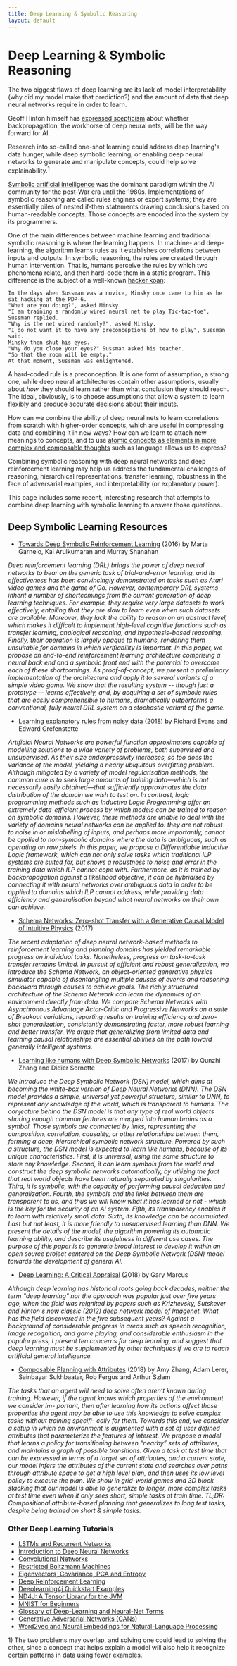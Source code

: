```yaml
---
title: Deep Learning & Symbolic Reasoning
layout: default
---
```


# Deep Learning & Symbolic Reasoning

The two biggest flaws of deep learning are its lack of model interpretability (why did my model make that prediction?) and the amount of data that deep neural networks require in order to learn. 

Geoff Hinton himself has [expressed scepticism](https://www.axios.com/artificial-intelligence-pioneer-says-we-need-to-start-over-1513305524-f619efbd-9db0-4947-a9b2-7a4c310a28fe.html) about whether backpropagation, the workhorse of deep neural nets, will be the way forward for AI.

Research into so-called one-shot learning could address deep learning's data hunger, while deep symbolic learning, or enabling deep neural networks to generate and manipulate concepts, could help solve explainability.<sup>[1](#one)</sup> 

[Symbolic artificial intelligence](https://en.wikipedia.org/wiki/Symbolic_artificial_intelligence) was the dominant paradigm within the AI community for the post-War era until the 1980s. Implementations of symbolic reasoning are called rules engines or expert systems; they are essentially piles of nested if-then statements drawing conclusions based on human-readable concepts. Those concepts are encoded into the system by its programmers. 

One of the main differences between machine learning and traditional symbolic reasoning is where the learning happens. In machine- and deep-learning, the algorithm learns rules as it establishes correlations between inputs and outputs. In symbolic reasoning, the rules are created through human intervention. That is, humans perceive the rules by which two phenomena relate, and then hard-code them in a static program. This difference is the subject of a well-known [hacker koan](https://simple.wikipedia.org/wiki/Hacker_koan):

```
In the days when Sussman was a novice, Minsky once came to him as he sat hacking at the PDP-6.
"What are you doing?", asked Minsky.
"I am training a randomly wired neural net to play Tic-tac-toe", Sussman replied.
"Why is the net wired randomly?", asked Minsky.
"I do not want it to have any preconceptions of how to play", Sussman said.
Minsky then shut his eyes.
"Why do you close your eyes?" Sussman asked his teacher.
"So that the room will be empty."
At that moment, Sussman was enlightened.
```

A hard-coded rule is a preconception. It is one form of assumption, a strong one, while deep neural artchitectures contain other assumptions, usually about *how* they should learn rather than what conclusion they should reach. The ideal, obviously, is to choose assumptions that allow a system to learn flexibly and produce accurate decisions about their inputs. 

How can we combine the ability of deep neural nets to learn correlations from scratch with higher-order concepts, which are useful in compressing data and combining it in new ways? How can we learn to attach new meanings to concepts, and to use [atomic concepts as elements in more complex and composable thoughts](https://medium.com/@GaryMarcus/in-defense-of-skepticism-about-deep-learning-6e8bfd5ae0f1) such as language allows us to express? 

Combining symbolic reasoning with deep neural networks and deep reinforcement learning may help us address the fundamental challenges of reasoning, hierarchical representations, transfer learning, robustness in the face of adversarial examples, and interpretability (or explanatory power).

This page includes some recent, interesting research that attempts to combine deep learning with symbolic learning to answer those questions. 

## Deep Symbolic Learning Resources

* [Towards Deep Symbolic Reinforcement Learning](https://arxiv.org/abs/1609.05518) (2016)
by Marta Garnelo, Kai Arulkumaran and Murray Shanahan

*Deep reinforcement learning (DRL) brings the power of deep neural networks to bear on the generic task of trial-and-error learning, and its effectiveness has been convincingly demonstrated on tasks such as Atari video games and the game of Go. However, contemporary DRL systems inherit a number of shortcomings from the current generation of deep learning techniques. For example, they require very large datasets to work effectively, entailing that they are slow to learn even when such datasets are available. Moreover, they lack the ability to reason on an abstract level, which makes it difficult to implement high-level cognitive functions such as transfer learning, analogical reasoning, and hypothesis-based reasoning. Finally, their operation is largely opaque to humans, rendering them unsuitable for domains in which verifiability is important. In this paper, we propose an end-to-end reinforcement learning architecture comprising a neural back end and a symbolic front end with the potential to overcome each of these shortcomings. As proof-of-concept, we present a preliminary implementation of the architecture and apply it to several variants of a simple video game. We show that the resulting system -- though just a prototype -- learns effectively, and, by acquiring a set of symbolic rules that are easily comprehensible to humans, dramatically outperforms a conventional, fully neural DRL system on a stochastic variant of the game.*

* [Learning explanatory rules from noisy data](https://deepmind.com/blog/learning-explanatory-rules-noisy-data/) (2018)
by Richard Evans and Edward Grefenstette 

*Artificial Neural Networks are powerful function approximators capable of modelling solutions to a wide variety of problems, both supervised and unsupervised. As their size andexpressivity increases, so too does the variance of the model, yielding a nearly ubiquitous overfitting problem. Although mitigated by a variety of model regularisation methods, the common cure is to seek large amounts of training data—which is not necessarily easily obtained—that sufficiently approximates the data distribution of the domain we wish to test on. In contrast, logic programming methods such as Inductive Logic Programming offer an extremely data-efficient process by which models can be trained to reason on symbolic domains. However, these methods are unable to deal with the variety of domains neural networks can be applied to: they are not robust to noise in or mislabelling of inputs, and perhaps more importantly, cannot be applied to non-symbolic domains where the data is ambiguous, such as operating on raw pixels. In this paper, we propose a Differentiable Inductive Logic framework, which can not only solve tasks which traditional ILP systems are suited for, but shows a robustness to noise and error in the training data which ILP cannot cope with. Furthermore, as it is trained by backpropagation against a likelihood objective, it can be hybridised by connecting it with neural networks over ambiguous data in order to be applied to domains which ILP cannot address, while providing data efficiency and generalisation beyond what neural networks on their own can achieve.*

* [Schema Networks: Zero-shot Transfer with a Generative Causal Model of Intuitive Physics](https://arxiv.org/abs/1706.04317) (2017)

*The recent adaptation of deep neural network-based methods to reinforcement learning and planning domains has yielded remarkable progress on individual tasks. Nonetheless, progress on task-to-task transfer remains limited. In pursuit of efficient and robust generalization, we introduce the Schema Network, an object-oriented generative physics simulator capable of disentangling multiple causes of events and reasoning backward through causes to achieve goals. The richly structured architecture of the Schema Network can learn the dynamics of an environment directly from data. We compare Schema Networks with Asynchronous Advantage Actor-Critic and Progressive Networks on a suite of Breakout variations, reporting results on training efficiency and zero-shot generalization, consistently demonstrating faster, more robust learning and better transfer. We argue that generalizing from limited data and learning causal relationships are essential abilities on the path toward generally intelligent systems.*

* [Learning like humans with Deep Symbolic Networks](https://arxiv.org/abs/1707.03377) (2017)
by Qunzhi Zhang and Didier Sornette

*We introduce the Deep Symbolic Network (DSN) model, which aims at becoming the white-box version of Deep Neural Networks (DNN). The DSN model provides a simple, universal yet powerful structure, similar to DNN, to represent any knowledge of the world, which is transparent to humans. The conjecture behind the DSN model is that any type of real world objects sharing enough common features are mapped into human brains as a symbol. Those symbols are connected by links, representing the composition, correlation, causality, or other relationships between them, forming a deep, hierarchical symbolic network structure. Powered by such a structure, the DSN model is expected to learn like humans, because of its unique characteristics. First, it is universal, using the same structure to store any knowledge. Second, it can learn symbols from the world and construct the deep symbolic networks automatically, by utilizing the fact that real world objects have been naturally separated by singularities. Third, it is symbolic, with the capacity of performing causal deduction and generalization. Fourth, the symbols and the links between them are transparent to us, and thus we will know what it has learned or not - which is the key for the security of an AI system. Fifth, its transparency enables it to learn with relatively small data. Sixth, its knowledge can be accumulated. Last but not least, it is more friendly to unsupervised learning than DNN. We present the details of the model, the algorithm powering its automatic learning ability, and describe its usefulness in different use cases. The purpose of this paper is to generate broad interest to develop it within an open source project centered on the Deep Symbolic Network (DSN) model towards the development of general AI.*

* [Deep Learning: A Critical Appraisal](https://arxiv.org/abs/1801.00631) (2018)
by Gary Marcus

*Although deep learning has historical roots going back decades, neither the term "deep learning" nor the approach was popular just over five years ago, when the field was reignited by papers such as Krizhevsky, Sutskever and Hinton's now classic (2012) deep network model of Imagenet. What has the field discovered in the five subsequent years? Against a background of considerable progress in areas such as speech recognition, image recognition, and game playing, and considerable enthusiasm in the popular press, I present ten concerns for deep learning, and suggest that deep learning must be supplemented by other techniques if we are to reach artificial general intelligence.*

* [Composable Planning with Attributes](https://openreview.net/forum?id=r154_g-Rb) (2018)
by Amy Zhang, Adam Lerer, Sainbayar Sukhbaatar, Rob Fergus and Arthur Szlam

*The tasks that an agent will need to solve often aren’t known during training. However, if the agent knows which properties of the environment we consider im- portant, then after learning how its actions affect those properties the agent may be able to use this knowledge to solve complex tasks without training specifi- cally for them. Towards this end, we consider a setup in which an environment is augmented with a set of user defined attributes that parameterize the features of interest. We propose a model that learns a policy for transitioning between “nearby” sets of attributes, and maintains a graph of possible transitions. Given a task at test time that can be expressed in terms of a target set of attributes, and a current state, our model infers the attributes of the current state and searches over paths through attribute space to get a high level plan, and then uses its low level policy to execute the plan. We show in grid-world games and 3D block stacking that our model is able to generalize to longer, more complex tasks at test time even when it only sees short, simple tasks at train time.
TL;DR: Compositional attribute-based planning that generalizes to long test tasks, despite being trained on short & simple tasks.*

### <a name="beginner">Other Deep Learning Tutorials</a>
* [LSTMs and Recurrent Networks](./lstm)
* [Introduction to Deep Neural Networks](./neuralnet-overview)
* [Convolutional Networks](./convolutionalnets)
* [Restricted Boltzmann Machines](./restrictedboltzmannmachine)
* [Eigenvectors, Covariance, PCA and Entropy](./eigenvector)
* [Deep Reinforcement Learning](.deepreinforcementlearning)
* [Deeplearning4j Quickstart Examples](./quickstart)
* [ND4J: A Tensor Library for the JVM](http://nd4j.org)
* [MNIST for Beginners](./mnist-for-beginners.html)
* [Glossary of Deep-Learning and Neural-Net Terms](./glossary.html)
* [Generative Adversarial Networks (GANs)](./generative-adversarial-network)
* [Word2vec and Neural Embeddings for Natural-Language Processing](./word2vec.html)

<a name="one">1)</a> The two problems may overlap, and solving one could lead to solving the other, since a concept that helps explain a model will also help it recognize certain patterns in data using fewer examples. 
